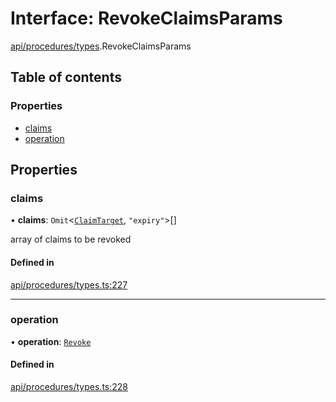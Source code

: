 # Interface: RevokeClaimsParams

[api/procedures/types](../wiki/api.procedures.types).RevokeClaimsParams

## Table of contents

### Properties

- [claims](../wiki/api.procedures.types.RevokeClaimsParams#claims)
- [operation](../wiki/api.procedures.types.RevokeClaimsParams#operation)

## Properties

### claims

• **claims**: `Omit`<[`ClaimTarget`](../wiki/types.ClaimTarget), ``"expiry"``\>[]

array of claims to be revoked

#### Defined in

[api/procedures/types.ts:227](https://github.com/PolymathNetwork/polymesh-sdk/blob/c37bc05d/src/api/procedures/types.ts#L227)

___

### operation

• **operation**: [`Revoke`](../wiki/api.procedures.types.ClaimOperation#revoke)

#### Defined in

[api/procedures/types.ts:228](https://github.com/PolymathNetwork/polymesh-sdk/blob/c37bc05d/src/api/procedures/types.ts#L228)
